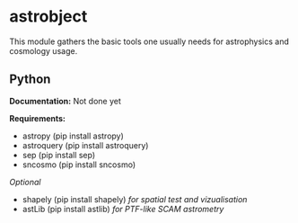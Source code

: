 # astrobject
This module gathers the basic tools one usually needs for astrophysics and cosmology usage. 

Python
------

**Documentation:** Not done yet

**Requirements:**

- astropy (pip install astropy)
- astroquery (pip install astroquery)
- sep (pip install sep)
- sncosmo (pip install sncosmo)

_Optional_
- shapely (pip install shapely) _for spatial test and vizualisation_
- astLib (pip install astlib) _for PTF-like SCAM astrometry_

